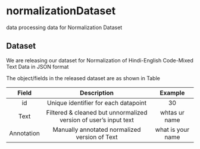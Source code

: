 # normalizationDataset
data processing data for Normalization Dataset

## Dataset

We are releasing our dataset for Normalization of Hindi-English Code-Mixed Text Data in JSON format

The object/fields in the released dataset are as shown in Table

| Field  | Description | Example |
| :----: |:-----------:| :-----: |
| id     | Unique identifier for each datapoint | 30 |
| Text   | Filtered & cleaned but unnormalized version of user’s input text | whtas ur name |
| Annotation | Manually annotated normalized version of Text | what is your name |
